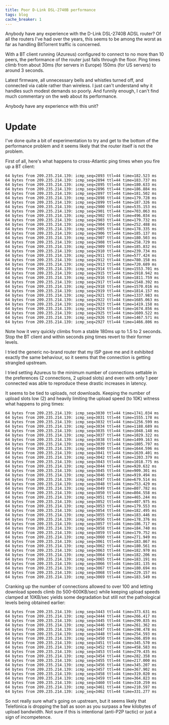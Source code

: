 ```yaml
---
title: Poor D-Link DSL-2740B performance
tags: blog
cache_breaker: 1
---
```


Anybody have any experience with the D-Link DSL-2740B ADSL router? Of all the routers I've had over the years, this seems to be among the worst as far as handling BitTorrent traffic is concerned.

With a BT client running (Azureus) configured to connect to no more than 10 peers, the performance of the router just falls through the floor. Ping times climb from about 30ms (for servers in Europe) 150ms (for US servers) to around 3 seconds.

Latest firmware, all unnecessary bells and whistles turned off, and connected via cable rather than wireless. I just can't understand why it handles such modest demands so poorly. And funnily enough, I can't find much commentary on the web about its performance.

Anybody have any experience with this unit?

# Update

I've done quite a bit of experimentation to try and get to the bottom of the performance problem and it seems likely that the router itself is not the problem.

First of all, here's what happens to cross-Atlantic ping times when you fire up a BT client:

    64 bytes from 209.235.214.139: icmp_seq=2893 ttl=44 time=182.523 ms
    64 bytes from 209.235.214.139: icmp_seq=2894 ttl=44 time=183.737 ms
    64 bytes from 209.235.214.139: icmp_seq=2895 ttl=44 time=180.633 ms
    64 bytes from 209.235.214.139: icmp_seq=2896 ttl=44 time=186.884 ms
    64 bytes from 209.235.214.139: icmp_seq=2897 ttl=44 time=181.502 ms
    64 bytes from 209.235.214.139: icmp_seq=2898 ttl=44 time=179.728 ms
    64 bytes from 209.235.214.139: icmp_seq=2899 ttl=44 time=187.326 ms
    64 bytes from 209.235.214.139: icmp_seq=2900 ttl=44 time=535.153 ms
    64 bytes from 209.235.214.139: icmp_seq=2901 ttl=44 time=703.063 ms
    64 bytes from 209.235.214.139: icmp_seq=2902 ttl=44 time=496.034 ms
    64 bytes from 209.235.214.139: icmp_seq=2903 ttl=44 time=179.732 ms
    64 bytes from 209.235.214.139: icmp_seq=2904 ttl=44 time=252.488 ms
    64 bytes from 209.235.214.139: icmp_seq=2905 ttl=44 time=178.335 ms
    64 bytes from 209.235.214.139: icmp_seq=2906 ttl=44 time=185.137 ms
    64 bytes from 209.235.214.139: icmp_seq=2907 ttl=44 time=180.503 ms
    64 bytes from 209.235.214.139: icmp_seq=2908 ttl=44 time=258.729 ms
    64 bytes from 209.235.214.139: icmp_seq=2909 ttl=44 time=185.832 ms
    64 bytes from 209.235.214.139: icmp_seq=2910 ttl=44 time=239.734 ms
    64 bytes from 209.235.214.139: icmp_seq=2911 ttl=44 time=577.424 ms
    64 bytes from 209.235.214.139: icmp_seq=2912 ttl=44 time=780.158 ms
    64 bytes from 209.235.214.139: icmp_seq=2913 ttl=44 time=720.689 ms
    64 bytes from 209.235.214.139: icmp_seq=2914 ttl=44 time=1553.701 ms
    64 bytes from 209.235.214.139: icmp_seq=2915 ttl=44 time=1918.942 ms
    64 bytes from 209.235.214.139: icmp_seq=2916 ttl=44 time=1811.759 ms
    64 bytes from 209.235.214.139: icmp_seq=2917 ttl=44 time=1548.392 ms
    64 bytes from 209.235.214.139: icmp_seq=2918 ttl=44 time=1570.016 ms
    64 bytes from 209.235.214.139: icmp_seq=2919 ttl=44 time=1814.157 ms
    64 bytes from 209.235.214.139: icmp_seq=2921 ttl=44 time=1337.983 ms
    64 bytes from 209.235.214.139: icmp_seq=2922 ttl=44 time=1685.063 ms
    64 bytes from 209.235.214.139: icmp_seq=2923 ttl=44 time=1419.158 ms
    64 bytes from 209.235.214.139: icmp_seq=2924 ttl=44 time=1674.856 ms
    64 bytes from 209.235.214.139: icmp_seq=2925 ttl=44 time=1609.522 ms
    64 bytes from 209.235.214.139: icmp_seq=2926 ttl=44 time=1467.571 ms
    64 bytes from 209.235.214.139: icmp_seq=2927 ttl=44 time=1466.806 ms

Note how it very quickly climbs from a stable 180ms up to 1.5 to 2 seconds. Stop the BT client and within seconds ping times revert to their former levels.

I tried the generic no-brand router that my ISP gave me and it exhibited exactly the same behaviour, so it seems that the connection is getting strangled upstream.

I tried setting Azureus to the minimum number of connections settable in the preferences (2 connections, 2 upload slots) and even with only 1 peer connected was able to reproduce these drastic increases in latency.

It seems to be tied to uploads, not downloads. Keeping the number of upload slots low (2) and heavily limiting the upload speed (to 10K) witness what happens to ping times:

    64 bytes from 209.235.214.139: icmp_seq=3030 ttl=44 time=1741.034 ms
    64 bytes from 209.235.214.139: icmp_seq=3031 ttl=44 time=1555.178 ms
    64 bytes from 209.235.214.139: icmp_seq=3032 ttl=44 time=1256.599 ms
    64 bytes from 209.235.214.139: icmp_seq=3034 ttl=44 time=1188.689 ms
    64 bytes from 209.235.214.139: icmp_seq=3035 ttl=44 time=1048.148 ms
    64 bytes from 209.235.214.139: icmp_seq=3037 ttl=44 time=1029.322 ms
    64 bytes from 209.235.214.139: icmp_seq=3038 ttl=44 time=1499.163 ms
    64 bytes from 209.235.214.139: icmp_seq=3039 ttl=44 time=1805.797 ms
    64 bytes from 209.235.214.139: icmp_seq=3040 ttl=44 time=1644.596 ms
    64 bytes from 209.235.214.139: icmp_seq=3041 ttl=44 time=1639.401 ms
    64 bytes from 209.235.214.139: icmp_seq=3042 ttl=44 time=1203.379 ms
    64 bytes from 209.235.214.139: icmp_seq=3043 ttl=44 time=1018.775 ms
    64 bytes from 209.235.214.139: icmp_seq=3044 ttl=44 time=920.632 ms
    64 bytes from 209.235.214.139: icmp_seq=3045 ttl=44 time=909.301 ms
    64 bytes from 209.235.214.139: icmp_seq=3046 ttl=44 time=919.494 ms
    64 bytes from 209.235.214.139: icmp_seq=3047 ttl=44 time=679.514 ms
    64 bytes from 209.235.214.139: icmp_seq=3048 ttl=44 time=753.429 ms
    64 bytes from 209.235.214.139: icmp_seq=3049 ttl=44 time=807.782 ms
    64 bytes from 209.235.214.139: icmp_seq=3050 ttl=44 time=804.558 ms
    64 bytes from 209.235.214.139: icmp_seq=3051 ttl=44 time=465.244 ms
    64 bytes from 209.235.214.139: icmp_seq=3052 ttl=44 time=407.975 ms
    64 bytes from 209.235.214.139: icmp_seq=3053 ttl=44 time=179.553 ms
    64 bytes from 209.235.214.139: icmp_seq=3054 ttl=44 time=182.495 ms
    64 bytes from 209.235.214.139: icmp_seq=3055 ttl=44 time=183.446 ms
    64 bytes from 209.235.214.139: icmp_seq=3056 ttl=44 time=178.376 ms
    64 bytes from 209.235.214.139: icmp_seq=3057 ttl=44 time=186.717 ms
    64 bytes from 209.235.214.139: icmp_seq=3058 ttl=44 time=184.740 ms
    64 bytes from 209.235.214.139: icmp_seq=3059 ttl=44 time=179.752 ms
    64 bytes from 209.235.214.139: icmp_seq=3060 ttl=44 time=271.949 ms
    64 bytes from 209.235.214.139: icmp_seq=3061 ttl=44 time=183.867 ms
    64 bytes from 209.235.214.139: icmp_seq=3062 ttl=44 time=180.561 ms
    64 bytes from 209.235.214.139: icmp_seq=3063 ttl=44 time=182.970 ms
    64 bytes from 209.235.214.139: icmp_seq=3064 ttl=44 time=182.206 ms
    64 bytes from 209.235.214.139: icmp_seq=3065 ttl=44 time=183.191 ms
    64 bytes from 209.235.214.139: icmp_seq=3066 ttl=44 time=181.135 ms
    64 bytes from 209.235.214.139: icmp_seq=3067 ttl=44 time=180.694 ms
    64 bytes from 209.235.214.139: icmp_seq=3068 ttl=44 time=229.157 ms
    64 bytes from 209.235.214.139: icmp_seq=3069 ttl=44 time=183.549 ms

Cranking up the number of connections allowed to over 100 and letting download speeds climb (to 500-600KB/sec) while keeping upload speeds clamped at 10KB/sec yields some degradation but still not the pathological levels being obtained earlier:

    64 bytes from 209.235.214.139: icmp_seq=3443 ttl=44 time=373.631 ms
    64 bytes from 209.235.214.139: icmp_seq=3444 ttl=44 time=266.417 ms
    64 bytes from 209.235.214.139: icmp_seq=3445 ttl=44 time=299.835 ms
    64 bytes from 209.235.214.139: icmp_seq=3446 ttl=44 time=261.362 ms
    64 bytes from 209.235.214.139: icmp_seq=3447 ttl=44 time=198.478 ms
    64 bytes from 209.235.214.139: icmp_seq=3448 ttl=44 time=254.593 ms
    64 bytes from 209.235.214.139: icmp_seq=3450 ttl=44 time=266.859 ms
    64 bytes from 209.235.214.139: icmp_seq=3451 ttl=44 time=345.570 ms
    64 bytes from 209.235.214.139: icmp_seq=3452 ttl=44 time=458.583 ms
    64 bytes from 209.235.214.139: icmp_seq=3453 ttl=44 time=279.435 ms
    64 bytes from 209.235.214.139: icmp_seq=3454 ttl=44 time=282.358 ms
    64 bytes from 209.235.214.139: icmp_seq=3455 ttl=44 time=217.000 ms
    64 bytes from 209.235.214.139: icmp_seq=3456 ttl=44 time=345.207 ms
    64 bytes from 209.235.214.139: icmp_seq=3457 ttl=44 time=367.902 ms
    64 bytes from 209.235.214.139: icmp_seq=3458 ttl=44 time=319.020 ms
    64 bytes from 209.235.214.139: icmp_seq=3459 ttl=44 time=364.823 ms
    64 bytes from 209.235.214.139: icmp_seq=3460 ttl=44 time=310.259 ms
    64 bytes from 209.235.214.139: icmp_seq=3461 ttl=44 time=210.597 ms
    64 bytes from 209.235.214.139: icmp_seq=3462 ttl=44 time=331.277 ms

So not really sure what's going on upstream, but it seems likely that Telefónica is dropping the ball as soon as you surpass a few kilobytes of upload bandwidth. Not sure if this is intentional (anti-P2P tactic) or just a sign of incompetence.
